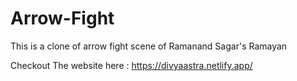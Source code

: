 # Arrow-Fight
This is a clone of arrow fight scene of Ramanand Sagar's Ramayan

Checkout The website here : https://divyaastra.netlify.app/

